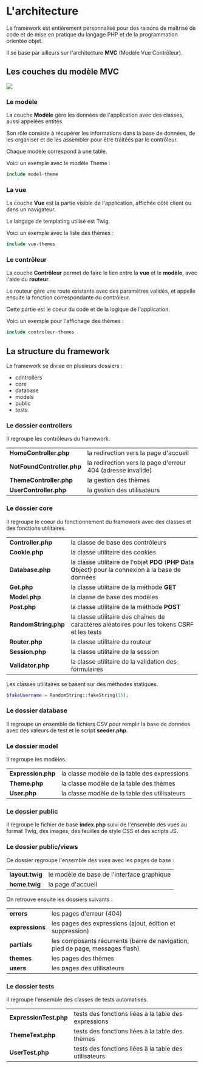 # L'architecture

Le framework est entièrement personnalisé pour des raisons de maîtrise de code et de mise en pratique du langage PHP et de la programmation orientée objet.

Il se base par ailleurs sur l'architecture **MVC** (Modèle Vue Contrôleur).

## Les couches du modèle MVC

![](images/schemas/resume-MVC.png)

### Le modèle

La couche **Modèle** gère les données de l'application avec des classes, aussi appelées entités.

Son rôle consiste à récupérer les informations dans la base de données, de les organiser et de les assembler pour être traitées par le contrôleur.

Chaque modèle correspond à une table.

Voici un exemple avec le modèle Theme :

```php
include model-theme
```

### La vue

La couche **Vue** est la partie visible de l'application, affichée côté client ou dans un navigateur.

Le langage de templating utilisé est Twig.

Voici un exemple avec la liste des thèmes :

```php
include vue-themes
```

### Le contrôleur

La couche **Contrôleur** permet de faire le lien entre la **vue** et le **modèle**, avec l'aide du **routeur**.

Le routeur gère une route existante avec des paramètres validés, et appelle ensuite la fonction correspondante du contrôleur.

Cette partie est le coeur du code et de la logique de l'application.

Voici un exemple pour l'affichage des thèmes :

```php
include controleur-themes
```

## La structure du framework

Le framework se divise en plusieurs dossiers :
- controllers
- core
- database
- models
- public
- tests

### Le dossier controllers

Il regroupe les contrôleurs du framework.

|||
|-|-|
|**HomeController.php**|la redirection vers la page d'accueil|
|**NotFoundController.php**|la redirection vers la page d'erreur 404 (adresse invalide)|
|**ThemeController.php**|la gestion des thèmes|
|**UserController.php**|la gestion des utilisateurs|

### Le dossier core

Il regroupe le coeur du fonctionnement du framework avec des classes et des fonctions utilitaires.

|||
|-|-|
|**Controller.php**|la classe de base des contrôleurs|
|**Cookie.php**|la classe utilitaire des cookies|
|**Database.php**|la classe utilitaire de l'objet **PDO** (**PHP D**ata **O**bject) pour la connexion à la base de données|
|**Get.php**|la classe utilitaire de la méthode **GET**|
|**Model.php**|la classe de base des modèles|
|**Post.php**|la classe utilitaire de la méthode **POST**|
|**RandomString.php**|la classe utilitaire des chaînes de caractères aléatoires pour les tokens CSRF et les tests|
|**Router.php**|la classe utilitaire du routeur|
|**Session.php**|la classe utilitaire de la session|
|**Validator.php**|la classe utilitaire de la validation des formulaires|

Les classes utilitaires se basent sur des méthodes statiques.

```php
$fakeUsername = RandomString::fakeString(15);
```

### Le dossier database

Il regroupe un ensemble de fichiers CSV pour remplir la base de données avec des valeurs de test et le script **seeder.php**.

### Le dossier model

Il regroupe les modèles.

|||
|-|-|
|**Expression.php**|la classe modèle de la table des expressions|
|**Theme.php**|la classe modèle de la table des thèmes|
|**User.php**|la classe modèle de la table des utilisateurs|

### Le dossier public

Il regroupe le fichier de base **index.php** suivi de l'ensemble des vues au format Twig, des images, des feuilles de style CSS et des scripts JS.

### Le dossier public/views

Ce dossier regroupe l'ensemble des vues avec les pages de base :

|||
|-|-|
|**layout.twig**|le modèle de base de l'interface graphique|
|**home.twig**|la page d'accueil|

On retrouve ensuite les dossiers suivants :

|||
|-|-|
|**errors**|les pages d'erreur (404)|
|**expressions**|les pages des expressions (ajout, édition et suppression)|
|**partials**|les composants récurrents (barre de navigation, pied de page, messages flash)|
|**themes**|les pages des thèmes|
|**users**|les pages des utilisateurs|

### Le dossier tests

Il regroupe l'ensemble des classes de tests automatisés.

|||
|-|-|
|**ExpressionTest.php**|tests des fonctions liées à la table des expressions|
|**ThemeTest.php**|tests des fonctions liées à la table des thèmes|
|**UserTest.php**|tests des fonctions liées à la table des utilisateurs|

<div class="page-break"></div>